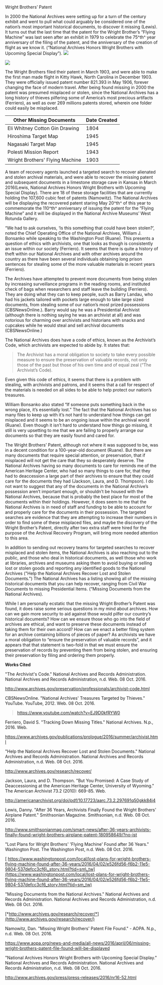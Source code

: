 Wright Brothers’ Patent

In 2000 the National Archives were setting up for a turn of the century
exhibit and went to pull what could arguably be considered one of the
nation’s most important historical documents, to discover it missing
(Lewis). It turns out that the last time that the patent for the Wright
Brother’s “Flying Machine” was last seen after an exhibit in 1979 to
celebrate the 75^th^ year anniversary of the filing of the patent, and
the anniversary of the creation of flight as we know it. (“National
Archives Honors Wright Brothers with Upcoming Special Display”).
![](media/image1.jpeg)

![](media/image2.jpeg)

The Wright Brothers filed their patent in March 1903, and were able to
make the first man made flight in Kitty Hawk, North Carolina in December
1903. They were officially issued patent number 821.393 in May 1906,
forever changing the face of modern travel. After being found missing in
2000 the patent was presumed misplaced or stolen, since the National
Archives has a long history of thieves pilfering some of America’s most
precious artifacts (Ferriero), as well as over 269 millions patents
stored, wherein one folder could easily be misplaced.

| Other Missing Documents         | Date Created |
|---------------------------------|--------------|
| Eli Whitney Cotton Gin Drawing  | 1804         |
| Hiroshima Target Map            | 1945         |
| Nagasaki Target Map             | 1945         |
| Polesti Mission Report          | 1943         |
| Wright Brothers' Flying Machine | 1903         |

A team of recovery agents launched a targeted search to recover
alienated and stolen archival materials, and were able to recover the
missing patent and subsequent documents in a limestone storage cave in
Kansas in March 2016(Lewis, National Archives Honors Wright Brothers
with Upcoming Special Display). There are 18 of these storage facilities
that are currently holding the 107,600 cubic feet of patents (Namowitz).
The National Archives will be displaying the recovered patent staring
May 20^th^ of this year to commemorate the 110^th^ anniversary of
issuing the patent for the “Flying Machine” and it will be displayed in
the National Archive Museums’ West Rotunda Gallery.

“We had to ask ourselves, ‘Is this something that could have been
stolen?’, noted the Chief Operating Office of the National Archives,
William J. Bonsanko while speaking to the Washington Post (Ruane). This
presents a question of ethics with archivists, one that looks as though
is consistently an issue within our society (Ferriero). It seems that
there is quite a history of theft within our National Archives and with
other archives around the country as there have been several individuals
obtaining long prison sentences for stealing some of the more valuable
materials in recent years (Ferriero).

The Archives have attempted to prevent more documents from being stolen
by increasing surveillance programs in the reading rooms, and instituted
check of bags when researchers and staff leave the building (Ferriero).
They are doing what they can to keep people, such as Barry Landau, who
had his jackets tailored with pockets large enough to take large sized
documents, from stealing some of our nation’s most prized possessions
(CBSNewsOnline.). Barry would say he was a Presidential Archivist
(although there is nothing saying he was an archivist at all) and was
notorious for charming over archivists and historians with snacks and
cupcakes while he would steal and sell archival documents
(CBSNewsOnline.)

The National Archives does have a code of ethics, known as the
Archivist’s Code, which archivists are expected to abide by. It states
that:

> The Archivist has a moral obligation to society to take every possible
> measure to ensure the preservation of valuable records, not only those
> of the past but those of his own time and of equal zeal (“The
> Archivist’s Code).

Even given this code of ethics, it seems that there is a problem with
stealing, with archivists and patrons, and it seems that a call for
respect of the materials is needed on all sides to be able to help
protect our nation’s treasures.

William Bonsanko also stated “If someone puts something back in the
wrong place, it’s essentially lost.” The fact that the National Archives
has so many files to keep up with it’s not hard to understand how things
can get misplaced and it seems to be an ongoing issue within the
archival world (Ruane). Even though it isn’t hard to understand how
things go missing, it still is very upsetting to me that we are failing
to properly arrange our documents so that they are easily found and
cared for.

The Wright Brothers’ Patent, although not where it was supposed to be,
was in a decent condition for a 100-year-old document (Ruane). But there
are many documents that require special attention, or preservation, that
if misplaced will not get the care that they so desperately deserve. The
National Archives having so many documents to care for reminds me of the
American Heritage Center, who had so many things to care for, that they
had to deaccession a large part of their archives to ensure that they
could care for the documents they had (Jackson, Laura, and D. Thompson).
I do not want to suggest that any of the documents in the National
Archive’s possession aren’t important enough, or shouldn’t be housed
with the National Archives, because that is probably the best place for
most of the documents within their holdings. However, it does seem to me
that the National Archives is in need of staff and funding to be able to
account for and properly care for the documents in their possession. The
targeted searches are evidence that they are attempting to increase
their numbers in order to find some of these misplaced files, and maybe
the discovery of the Wright Brother’s Patent, directly after two extra
staff were hired for the purpose of the Archival Recovery Program, will
bring more needed attention to this area.

In addition to sending out recovery teams for targeted searches to
recover misplaced and stolen items, the National Archives is also
reaching out to the public, and those who deal in historical documents,
as well those who work at libraries, archives and museums asking them to
avoid buying or selling lost or stolen goods and reporting any
identified goods to the National Archives ("Help the National Archives
Recover Lost and Stolen Documents.") The National Archives has a listing
showing all of the missing historical documents that you can help
recover, ranging from Civil War Documents to missing Presidential Items.
(“Missing Documents from the National Archives).

While I am personally ecstatic that the missing Wright Brother’s Patent
was found, it does raise some serious questions in my mind about
archives. How can we gain more security to aid against those would
pilfer our country’s historical documents? How can we ensure those who
go into the field of archives are ethical, and want to preserve these
documents instead of taking them for their own accord? How can we enact
a better filing system for an archive containing billions of pieces of
paper? As archivists we have a moral obligation to “ensure the
preservation of valuable records”, and it appears that that statement is
two-fold in that we must ensure the preservation of records by
preventing them from being stolen, and ensuring their preservation by
filing and ordering them properly.

**Works Cited**

"The Archivist's Code." National Archives and Records Administration.
National Archives and Records Administration, n.d. Web. 08 Oct. 2016.

<http://www.archives.gov/preservation/professionals/archivist-code.html>

CBSNewsOnline. "National Archives' Treasures Targeted by Thieves."
YouTube. YouTube, 2012. Web. 08 Oct. 2016.

> <https://www.youtube.com/watch?v=EJ9D0kfRYW0>

Ferriero, David S. "Tracking Down Missing Titles." National Archives.
N.p., 2016. Web.

<https://www.archives.gov/publications/prologue/2016/summer/archivist.html>

"Help the National Archives Recover Lost and Stolen Documents." National
Archives and Records Administration. National Archives and Records
Administration, n.d. Web. 08 Oct. 2016.

<http://www.archives.gov/research/recover/>

Jackson, Laura, and D. Thompson. "But You Promised: A Case Study of
Deaccessioning at the American Heritage Center, University of Wyoming."
The American Archivist 73.2 (2010): 669-85. Web.

<http://americanarchivist.org/doi/pdf/10.17723/aarc.73.2.297691q50gkk84j4>

Lewis, Danny. "After 36 Years, Archivists Finally Found the Wright
Brothers' Airplane Patent." Smithsonian Magazine. Smithsonian, n.d. Web.
08 Oct. 2016.

<http://www.smithsonianmag.com/smart-news/after-36-years-archivists-finally-found-wright-brothers-airplane-patent-180958649/?no-ist>

"Lost Plans for Wright Brothers' 'Flying Machine' Found after 36 Years."
Washington Post. The Washington Post, n.d. Web. 08 Oct. 2016.

[
https://www.washingtonpost.com/local/lost-plans-for-wright-brothers-flying-machine-found-after-36-years/2016/04/02/e526fd56-f6b2-11e5-9804-537defcc3cf6\_story.html?tid=sm\_tw](https://www.washingtonpost.com/local/lost-plans-for-wright-brothers-flying-machine-found-after-36-years/2016/04/02/e526fd56-f6b2-11e5-9804-537defcc3cf6_story.html?tid=sm_tw)

"Missing Documents from the National Archives." National Archives and
Records Administration. National Archives and Records Administration,
n.d. Web. 08 Oct. 2016.

[*http://www.archives.gov/research/recover/*](http://www.archives.gov/research/recover/)

Namowitz, Dan. "Missing Wright Brothers' Patent File Found." - AOPA.
N.p., n.d. Web. 08 Oct. 2016.

<https://www.aopa.org/news-and-media/all-news/2016/april/06/missing-wright-brothers-patent-file-found-will-be-displayed>

"National Archives Honors Wright Brothers with Upcoming Special
Display." National Archives and Records Administration. National
Archives and Records Administration, n.d. Web. 08 Oct. 2016.

<http://www.archives.gov/press/press-releases/2016/nr16-52.html>
